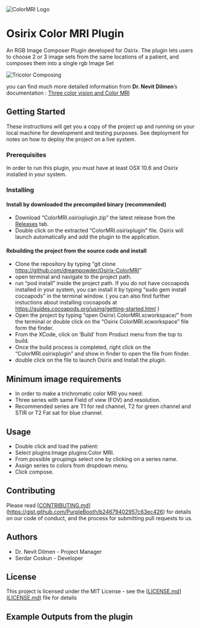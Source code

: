 
<p><img src="/documents/osirix-logo.svg" alt="ColorMRI Logo"></p>
<h1 id="osirix-color-mri-plugin">Osirix Color MRI Plugin</h1>
<p>An RGB Image Composer Plugin developed for Osirix. The plugin lets users to choose 2 or 3 image sets from the same locations of a patient, and composes them into a single rgb Image Set</p>
<p><img src="/documents/1280px-Beyoglu_4671_tricolor.jpg" alt="Tricolor Composing"></p>
<p>you can find much more detailed information from <strong>Dr. Nevit Dilmen</strong>’s documentation : <a href="/documents/Three%20color%20vision%20and%20Color%20MRI.pdf">Three color vision and Color MRI</a></p>
<h2 id="getting-started">Getting Started</h2>
<p>These instructions will get you a copy of the project up and running on your local machine for development and testing purposes. See deployment for notes on how to deploy the project on a live system.</p>
<h3 id="prerequisites">Prerequisites</h3>
<p>In order to run this plugin, you must have at least OSX 10.6 and  Osirix installed in your system.</p>
<h3 id="installing">Installing</h3>
<h4 id="install-by-downloaded-the-precompiled-binary-recommended">Install by downloaded the precompiled binary (recommended)</h4>
<ul>
<li>Download “ColorMRI.osirixplugin.zip” the latest release from the <a href="https://github.com/dreampowder/Osirix-ColorMRI/releases">Releases</a> tab.</li>
<li>Double click on the extracted “ColorMRI.osirixplugin” file. Osirix will launch automatically and add the plugin to the application.</li>
</ul>
<h4 id="rebuilding-the-project-from-the-source-code-and-install">Rebuilding the project from the source code and install</h4>
<ul>
<li>Clone the repository by typing “git clone <a href="https://github.com/dreampowder/Osirix-ColorMRI">https://github.com/dreampowder/Osirix-ColorMRI</a>”</li>
<li>open terminal and navigate to the project path.</li>
<li>run “pod install” inside the project path. If you do not have cocoapods installed in your system, you can install it by typing “sudo gem install cocoapods” in the terminal window. ( you can also find further instuctions about installing cocoapods at <a href="https://guides.cocoapods.org/using/getting-started.html">https://guides.cocoapods.org/using/getting-started.html</a> )</li>
<li>Open the project by typing “open Osirix\ ColorMRI.xcworkspace/” from the terminal  or double click on the “Osirix ColorMRI.xcworkspace” file form the finder.</li>
<li>From the XCode, click on ‘Build’ from Product menu from the top to build.</li>
<li>Once the build process is completed, right click on the  “ColorMRI.osirixplugin” and show in finder to open the file from finder.</li>
<li>double click on the file to launch Osirix and Install the plugin.</li>
</ul>
<h2 id="minimum">Minimum image requirements</h2>
<ul>
<li>In order to make a trichromatic color MRI you need:</li>
<li>Three series with same Field of view (FOV) and resolution.</li> 
<li>Recommended series are T1 for red channel, T2 for green channel and STIR or T2 Fat sat for blue channel.</li>
<img src="/documents/MR_Ornekler1a.jpg" alt=""><br>  
</ul>
<h2 id="usage">Usage</h2>
<ul>
<li>Double click and load the patient:</li>
<li>Select plugins:Image plugins:Color MRI.</li> 
<li>From possible groupings select one by clicking on a series name.</li>
<li>Assign series to colors from dropdown menu.</li>
<li>Click compose.</li>   
</ul> 
<h2 id="contributing">Contributing</h2>
<p>Please read [<a href="http://CONTRIBUTING.md">CONTRIBUTING.md</a>](<a href="https://gist.github.com/PurpleBooth/b24679402957c63ec426">https://gist.github.com/PurpleBooth/b24679402957c63ec426</a>) for details on our code of conduct, and the process for submitting pull requests to us.</p>
<h2 id="authors">Authors</h2>
<ul>
<li>Dr. Nevit Dilmen - Project Manager</li>
<li>Serdar Coskun - Developer</li>
</ul>
<h2 id="license">License</h2>
<p>This project is licensed under the MIT License - see the [<a href="http://LICENSE.md">LICENSE.md</a>](<a href="http://LICENSE.md">LICENSE.md</a>) file for details</p>
<h2 id="example-outputs-from-the-plugin">Example Outputs from the plugin</h2>
<p>
<img src="/documents/photo5850293469665406158.jpg" alt=""><br>
<img src="/documents/IM-0001-0001_cra.jpg" alt=""><br>

<img src="/documents/Orbita_MRI_02-0009a.jpg" alt=""><br>
<img src="/documents/Ornek3.jpg" alt=""><br>
<img src="/documents/photo5812225993404951649.jpg" alt=""><br>
<img src="/documents/photo5812225993404951653.jpg" alt=""><br>
<img src="/documents/photo5850293469665406159.jpg" alt=""><br>
<img src="/documents/photo5850293469665406160.jpg" alt=""><br>
<img src="/documents/photo5850293469665406161.jpg" alt=""><br>
<img src="/documents/photo5850293469665406162.jpg" alt=""></p>

